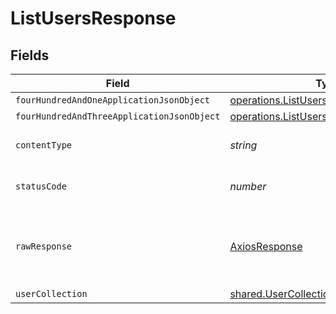 # ListUsersResponse


## Fields

| Field                                                                                                 | Type                                                                                                  | Required                                                                                              | Description                                                                                           |
| ----------------------------------------------------------------------------------------------------- | ----------------------------------------------------------------------------------------------------- | ----------------------------------------------------------------------------------------------------- | ----------------------------------------------------------------------------------------------------- |
| `fourHundredAndOneApplicationJsonObject`                                                              | [operations.ListUsersResponseBody](../../../sdk/models/operations/listusersresponsebody.md)           | :heavy_minus_sign:                                                                                    | Unauthenticated                                                                                       |
| `fourHundredAndThreeApplicationJsonObject`                                                            | [operations.ListUsersUsersResponseBody](../../../sdk/models/operations/listusersusersresponsebody.md) | :heavy_minus_sign:                                                                                    | Forbidden                                                                                             |
| `contentType`                                                                                         | *string*                                                                                              | :heavy_check_mark:                                                                                    | HTTP response content type for this operation                                                         |
| `statusCode`                                                                                          | *number*                                                                                              | :heavy_check_mark:                                                                                    | HTTP response status code for this operation                                                          |
| `rawResponse`                                                                                         | [AxiosResponse](https://axios-http.com/docs/res_schema)                                               | :heavy_check_mark:                                                                                    | Raw HTTP response; suitable for custom response parsing                                               |
| `userCollection`                                                                                      | [shared.UserCollection](../../../sdk/models/shared/usercollection.md)                                 | :heavy_minus_sign:                                                                                    | OK                                                                                                    |